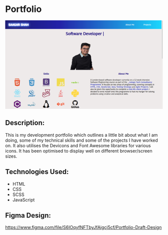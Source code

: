 # Portfolio

<img src="./assets/images/Portfolio_Screenshot.png" />

## Description:
This is my development portfolio which outlines a little bit about what I am doing, some of my technical skills and some of the projects I have worked on. It also utilises the Devicons and Font Awesome libraries for various icons. It has been optimised to display well on different browser/screen sizes.

## Technologies Used:
* HTML
* CSS
* SCSS
* JavaScript

## Figma Design:
https://www.figma.com/file/S6IOqyfNFTbyJfAigcj5cf/Portfolio-Draft-Design